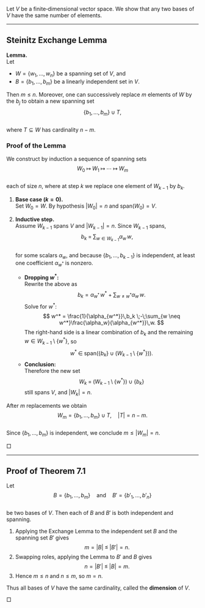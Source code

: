 Let $V$ be a finite‑dimensional vector space. We show that any two bases of $V$ have the same number of elements.

---

## Steinitz Exchange Lemma

**Lemma.**  
Let  
- $W = \{w_1, \dots, w_n\}$ be a spanning set of $V$, and  
- $B = \{b_1, \dots, b_m\}$ be a linearly independent set in $V$.  

Then $m \le n$. Moreover, one can successively replace $m$ elements of $W$ by the $b_j$ to obtain a new spanning set  
$$
\{b_1, \dots, b_m\} \;\cup\; T,
$$  
where $T \subseteq W$ has cardinality $n - m$.

### Proof of the Lemma

We construct by induction a sequence of spanning sets  
$$
W_0 \;\longmapsto\; W_1 \;\longmapsto\;\cdots\;\longmapsto\; W_m
$$  
each of size $n$, where at step $k$ we replace one element of $W_{k-1}$ by $b_k$.

1. **Base case ($k = 0$).**  
   Set $W_0 = W$. By hypothesis $|W_0| = n$ and $\mathrm{span}(W_0) = V$.

2. **Inductive step.**  
   Assume $W_{k-1}$ spans $V$ and $|W_{k-1}| = n$. Since $W_{k-1}$ spans,  
   $$
   b_k \;=\; \sum_{w \in W_{k-1}} \alpha_w \, w,
   $$  
   for some scalars $\alpha_w$, and because $\{b_1,\dots,b_{k-1}\}$ is independent, at least one coefficient $\alpha_{w^*}$ is nonzero.

   - **Dropping $w^*$:**  
     Rewrite the above as
     $$
     b_k = \alpha_{w^*}\,w^* \;+\;\sum_{w \neq w^*}\alpha_w\,w.
     $$
     Solve for $w^*$:
     $$
     w^* 
       = \frac{1}{\alpha_{w^*}}\,b_k 
         \;-\;\sum_{w \neq w^*}\frac{\alpha_w}{\alpha_{w^*}}\,w.
     $$
     The right-hand side is a linear combination of $b_k$ and the remaining $w\in W_{k-1}\setminus\{w^*\}$, so
     $$
     w^* \;\in\; \mathrm{span}\bigl(\{b_k\}\;\cup\;(W_{k-1}\setminus\{w^*\})\bigr).
     $$
   - **Conclusion:**  
     Therefore the new set
     $$
     W_k \;=\;\bigl(W_{k-1}\setminus\{w^*\}\bigr)\;\cup\;\{b_k\}
     $$
     still spans $V$, and $|W_k| = n$.

After $m$ replacements we obtain  
$$
W_m = \{b_1, \dots, b_m\} \;\cup\; T,
\quad |T| = n - m.
$$  
Since $\{b_1,\dots,b_m\}$ is independent, we conclude $m \le |W_m| = n$.

$\Box$

---

## Proof of Theorem 7.1

Let  
$$
B = \{b_1, \dots, b_m\}
\quad\text{and}\quad
B' = \{b'_1, \dots, b'_n\}
$$  
be two bases of $V$. Then each of $B$ and $B'$ is both independent and spanning.

1. Applying the Exchange Lemma to the independent set $B$ and the spanning set $B'$ gives  
   $$
   m = |B| \;\le\; |B'| = n.
   $$
2. Swapping roles, applying the Lemma to $B'$ and $B$ gives  
   $$
   n = |B'| \;\le\; |B| = m.
   $$
3. Hence $m \le n$ and $n \le m$, so $m = n$.

Thus all bases of $V$ have the same cardinality, called the **dimension** of $V$.

$\Box$